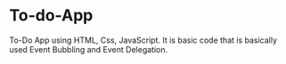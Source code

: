 # To-do-App
To-Do App using HTML, Css, JavaScript. It is basic code that is basically used Event Bubbling and Event Delegation.

